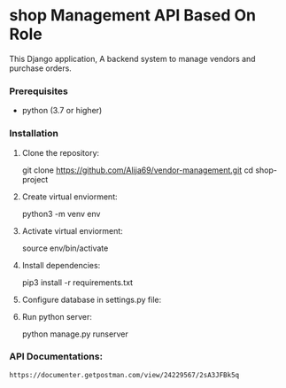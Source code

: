 # shop Management API Based On Role

This Django application, A backend system to manage vendors and purchase orders.

### Prerequisites

- python (3.7 or higher)

### Installation

1. Clone the repository:

   git clone https://github.com/Alija69/vendor-management.git
   cd shop-project

2.  Create virtual enviorment:

    python3 -m venv env 

3.  Activate virtual enviorment:

    source env/bin/activate

4. Install dependencies:

    pip3 install -r requirements.txt

5. Configure database in settings.py file:

6. Run python server:

    python manage.py runserver

### API Documentations:

    https://documenter.getpostman.com/view/24229567/2sA3JFBk5q
